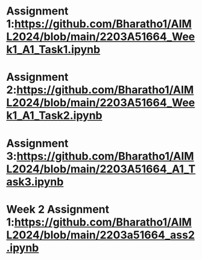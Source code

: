 # Assignment 1:https://github.com/Bharatho1/AIML2024/blob/main/2203A51664_Week1_A1_Task1.ipynb
# Assignment 2:https://github.com/Bharatho1/AIML2024/blob/main/2203A51664_Week1_A1_Task2.ipynb
# Assignment 3:https://github.com/Bharatho1/AIML2024/blob/main/2203A51664_A1_Task3.ipynb
# Week 2 Assignment 1:https://github.com/Bharatho1/AIML2024/blob/main/2203a51664_ass2.ipynb
